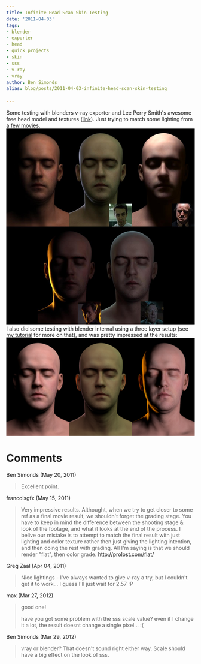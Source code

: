 ```yaml
---
title: Infinite Head Scan Skin Testing
date: '2011-04-03'
tags:
- blender
- exporter
- head
- quick projects
- skin
- sss
- v-ray
- vray
author: Ben Simonds
alias: blog/posts/2011-04-03-infinite-head-scan-skin-testing

---
```


Some testing with blenders v-ray exporter and Lee Perry Smith's awesome free head model and textures ([link](http://www.ir-ltd.net/infinite-3d-head-scan-released)). Just trying to match some lighting from a few movies. [![](/images/old/skintests_infinite.jpg)](/images/old/skintests_infinite.jpg) I also did some testing with blender internal using a three layer setup (see [my tutorial](http://bensimonds.com/2010/05/31/three-layer-sss-in-blender-demystified/) for more on that), and was pretty impressed at the results: [![](/images/old/in_blender5.png)](/images/old/in_blender5.png)





# Comments


Ben Simonds (May 20, 2011)
> Excellent point.

francoisgfx (May 15, 2011)
> Very impressive results. 
> Althought, when we try to get closer to some ref as a final movie result, we shouldn't forget the grading stage. 
> You have to keep in mind the difference between the shooting stage &amp; look of the footage, and what it looks at the end of the process. 
> I belive our mistake is to attempt to match the final result with just lighting and color texture rather then just giving the lighting intention, and then doing the rest with grading. 
> All I'm saying is that we should render "flat", then color grade. 
> http://prolost.com/flat/

Greg Zaal (Apr 04, 2011)
> Nice lightings - I've always wanted to give v-ray a try, but I couldn't get it to work... I guess I'll just wait for 2.57 :P

max (Mar 27, 2012)
> good one!
> 
> have you got some problem with the sss scale value? even if I change it a lot, the result doesnt change a single pixel... :(

Ben Simonds (Mar 29, 2012)
> vray or blender? That doesn't sound right either way. Scale should have a big effect on the look of sss.
